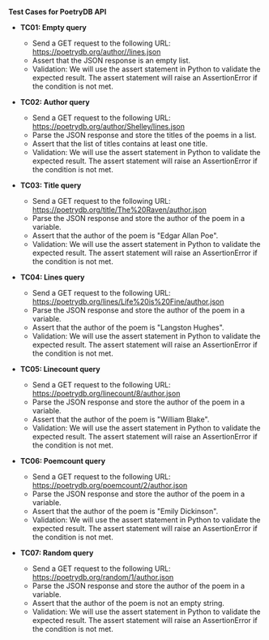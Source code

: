 **Test Cases for PoetryDB API**

- **TC01: Empty query**
    - Send a GET request to the following URL: https://poetrydb.org/author//lines.json
    - Assert that the JSON response is an empty list.
    - Validation: We will use the assert statement in Python to validate the expected result. The assert statement will raise an AssertionError if the condition is not met.

- **TC02: Author query**
    - Send a GET request to the following URL: https://poetrydb.org/author/Shelley/lines.json
    - Parse the JSON response and store the titles of the poems in a list.
    - Assert that the list of titles contains at least one title.
    - Validation: We will use the assert statement in Python to validate the expected result. The assert statement will raise an AssertionError if the condition is not met.

- **TC03: Title query**
    - Send a GET request to the following URL: https://poetrydb.org/title/The%20Raven/author.json
    - Parse the JSON response and store the author of the poem in a variable.
    - Assert that the author of the poem is "Edgar Allan Poe".
    - Validation: We will use the assert statement in Python to validate the expected result. The assert statement will raise an AssertionError if the condition is not met.

- **TC04: Lines query**
    - Send a GET request to the following URL: https://poetrydb.org/lines/Life%20is%20Fine/author.json
    - Parse the JSON response and store the author of the poem in a variable.
    - Assert that the author of the poem is "Langston Hughes".
    - Validation: We will use the assert statement in Python to validate the expected result. The assert statement will raise an AssertionError if the condition is not met.

- **TC05: Linecount query**
    - Send a GET request to the following URL: https://poetrydb.org/linecount/8/author.json
    - Parse the JSON response and store the author of the poem in a variable.
    - Assert that the author of the poem is "William Blake".
    - Validation: We will use the assert statement in Python to validate the expected result. The assert statement will raise an AssertionError if the condition is not met.

- **TC06: Poemcount query**
    - Send a GET request to the following URL: https://poetrydb.org/poemcount/2/author.json
    - Parse the JSON response and store the author of the poem in a variable.
    - Assert that the author of the poem is "Emily Dickinson".
    - Validation: We will use the assert statement in Python to validate the expected result. The assert statement will raise an AssertionError if the condition is not met.

- **TC07: Random query**
    - Send a GET request to the following URL: https://poetrydb.org/random/1/author.json
    - Parse the JSON response and store the author of the poem in a variable.
    - Assert that the author of the poem is not an empty string.
    - Validation: We will use the assert statement in Python to validate the expected result. The assert statement will raise an AssertionError if the condition is not met.
